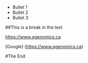 * Bullet 1
* Bullet 2
* Bullet 3




##This is a break in the text

https://www.agenomics.ca 

[Google] (https://www.agenomics.ca)

#The End
